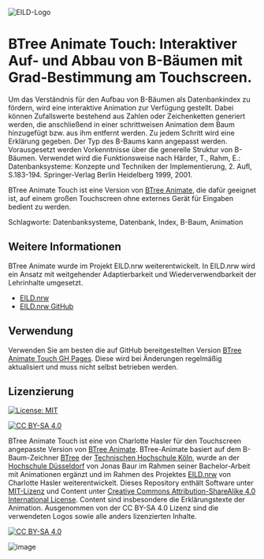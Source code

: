 ![EILD-Logo](logos/EILD-Logo.png)

# BTree Animate Touch: Interaktiver Auf- und Abbau von B-Bäumen mit Grad-Bestimmung am Touchscreen.

Um das Verständnis für den Aufbau von B-Bäumen als Datenbankindex zu fördern, wird eine interaktive Animation zur Verfügung gestellt. Dabei können Zufallswerte bestehend aus Zahlen oder Zeichenketten generiert werden, die anschließend in einer schrittweisen Animation dem Baum hinzugefügt bzw. aus ihm entfernt werden. Zu jedem Schritt wird eine Erklärung gegeben. Der Typ des B-Baums kann angepasst werden. Vorausgesetzt werden Vorkenntnisse über die generelle Struktur von B-Bäumen. Verwendet wird die Funktionsweise nach Härder, T., Rahm, E.: Datenbanksysteme: Konzepte und Techniken der Implementierung, 2. Aufl, S.183-194. Springer-Verlag Berlin Heidelberg 1999, 2001.

BTree Animate Touch ist eine Version von [BTree Animate], die dafür geeignet ist, auf einem großen Touchscreen ohne externes Gerät für Eingaben bedient zu werden.

Schlagworte: Datenbanksysteme, Datenbank, Index, B-Baum, Animation

## Weitere Informationen
BTree Animate wurde im Projekt EILD.nrw weiterentwickelt. In EILD.nrw wird ein Ansatz mit weitgehender Adaptierbarkeit und Wiederverwendbarkeit der Lehrinhalte umgesetzt.
- [EILD.nrw]
- [EILD.nrw GitHub]

## Verwendung

Verwenden Sie am besten die auf GitHub bereitgestellten Version [BTree Animate Touch GH Pages]. Diese wird bei Änderungen regelmäßig aktualisiert und muss nicht selbst betrieben werden.

## Lizenzierung
[![License: MIT][MIT-shield]][MIT]

[![CC BY-SA 4.0][cc-by-sa-shield]][cc-by-sa]

BTree Animate Touch ist eine von Charlotte Hasler für den Touchscreen angepasste Version von [BTree Animate]. BTree-Animate basiert auf dem B-Baum-Zeichner [BTree] der [Technischen Hochschule Köln][TH Köln], wurde an der [Hochschule Düsseldorf][HSD] von Jonas Baur im Rahmen seiner Bachelor-Arbeit mit Animationen ergänzt und im Rahmen des Projektes [EILD.nrw] von Charlotte Hasler weiterentwickelt. Dieses Repository enthält Software unter [MIT-Lizenz][MIT] und Content unter [Creative Commons Attribution-ShareAlike 4.0 International License][cc-by-sa]. Content sind insbesondere die Erklärungstexte der Animation. Ausgenommen von der CC BY-SA 4.0 Lizenz sind die verwendeten Logos sowie alle anders lizenzierten Inhalte.

[![CC BY-SA 4.0][cc-by-sa-image]][cc-by-sa]

![image](https://user-images.githubusercontent.com/73349129/233968870-b61f0850-e7c2-489f-a597-53e030794b22.png)


[MIT]: https://github.com/EILD-nrw/btree-animate-touch/blob/master/LICENCE
[MIT-shield]: https://img.shields.io/badge/License-MIT-yellow.svg
[cc-by-sa]: http://creativecommons.org/licenses/by-sa/4.0/
[cc-by-sa-image]: https://licensebuttons.net/l/by-sa/4.0/88x31.png
[cc-by-sa-shield]: https://img.shields.io/badge/License-CC%20BY--SA%204.0-lightgrey.svg
[HSD]: https://www.hs-duesseldorf.de/
[TH Köln]: https://www.th-koeln.de/
[BTree]: https://github.com/orca-nrw/b-tree
[BTree Animate]: https://github.com/orca-nrw/btree-animate
[BTree Animate GH Pages]: https://eild-nrw.github.io/btree-animate/
[BTree Animate Touch GH Pages]: https://eild-nrw.github.io/btree-animate-touch/
[EILD.nrw]: https://www.eild.nrw/
[EILD.nrw GitHub]: https://github.com/EILD-nrw
